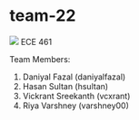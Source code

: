 # team-22
<img src="https://img.shields.io/badge/TypeScript-007ACC?style=for-the-badge&logo=typescript&logoColor=white" />
ECE 461

Team Members:

1) Daniyal Fazal (daniyalfazal)
2) Hasan Sultan (hsultan)
3) Vickrant Sreekanth (vcxrant)
4) Riya Varshney (varshney00)
